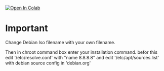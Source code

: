 
[![Open In Colab](https://colab.research.google.com/assets/colab-badge.svg)](https://colab.research.google.com/github/epg900/MakeDebianLive/blob/main/MakeDebianLive.ipynb)

Important
==============
Change Debian Iso filename with your own filename.

Then in chroot command box enter your installation command.
befor this edit '/etc/resolve.conf' with 
"name 8.8.8.8"
and edit '/etc/apt/sources.list'
with debian source config in 'debian.org'
